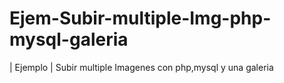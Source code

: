 # Ejem-Subir-multiple-Img-php-mysql-galeria
| Ejemplo | Subir multiple Imagenes con php,mysql y una galeria
